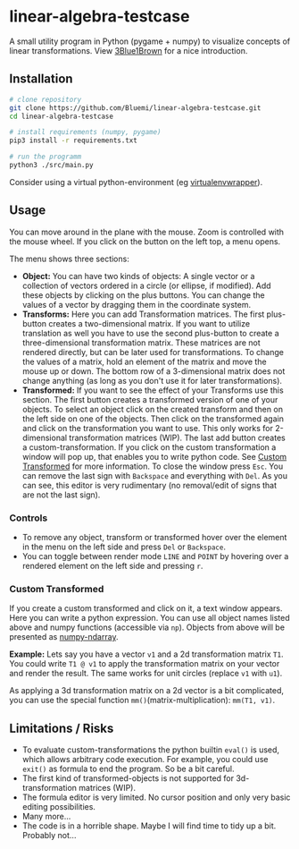 # linear-algebra-testcase
A small utility program in Python (pygame + numpy) to visualize concepts of linear transformations.
View [3Blue1Brown](https://www.youtube.com/watch?v=kYB8IZa5AuE) for a nice introduction.


## Installation
```bash
# clone repository
git clone https://github.com/Bluemi/linear-algebra-testcase.git
cd linear-algebra-testcase

# install requirements (numpy, pygame)
pip3 install -r requirements.txt

# run the programm
python3 ./src/main.py
```

Consider using a virtual python-environment (eg [virtualenvwrapper](https://pypi.org/project/virtualenvwrapper)).

## Usage
You can move around in the plane with the mouse. Zoom is controlled with the mouse wheel.
If you click on the button on the left top, a menu opens.

The menu shows three sections:
- **Object:** You can have two kinds of objects: A single vector or a collection of vectors ordered in a circle (or ellipse, if modified). Add these objects by clicking on the plus buttons. You can change the values of a vector by dragging them in the coordinate system.
- **Transforms:** Here you can add Transformation matrices. The first plus-button creates a two-dimensional matrix. If you want to utilize translation as well you have to use the second plus-button to create a three-dimensional transformation matrix. These matrices are not rendered directly, but can be later used for transformations. To change the values of a matrix, hold an element of the matrix and move the mouse up or down. The bottom row of a 3-dimensional matrix does not change anything (as long as you don't use it for later transformations).
- **Transformed:** If you want to see the effect of your Transforms use this section. The first button creates a transformed version of one of your objects.
                   To select an object click on the created transform and then on the left side on one of the objects. Then click on the transformed again and click on the transformation you want to use.
                   This only works for 2-dimensional transformation matrices (WIP).
                   The last add button creates a custom-transformation. If you click on the custom transformation a window will pop up, that enables you to write python code.
                   See [Custom Transformed](#custom-transformed) for more information. To close the window press `Esc`. You can remove the last sign with `Backspace` and everything with `Del`.
                   As you can see, this editor is very rudimentary (no removal/edit of signs that are not the last sign).

### Controls
- To remove any object, transform or transformed hover over the element in the menu on the left side and press `Del` or `Backspace`.
- You can toggle between render mode `LINE` and `POINT` by hovering over a rendered element on the left side and pressing `r`.


### Custom Transformed
If you create a custom transformed and click on it, a text window appears. Here you can write a python expression.
You can use all object names listed above and numpy functions (accessible via `np`). Objects from above will be presented as [numpy-ndarray](https://numpy.org/doc/stable/reference/generated/numpy.ndarray.html).

**Example:** Lets say you have a vector `v1` and a 2d transformation matrix `T1`. You could write `T1 @ v1` to apply the transformation matrix on your vector and render the result.
The same works for unit circles (replace `v1` with `u1`).

As applying a 3d transformation matrix on a 2d vector is a bit complicated, you can use the special function `mm()`(matrix-multiplication): `mm(T1, v1)`.

## Limitations / Risks
- To evaluate custom-transformations the python builtin `eval()` is used, which allows arbitrary code execution. For example, you could use `exit()` as formula to end the program. So be a bit careful.
- The first kind of transformed-objects is not supported for 3d-transformation matrices (WIP).
- The formula editor is very limited. No cursor position and only very basic editing possibilities.
- Many more...
- The code is in a horrible shape. Maybe I will find time to tidy up a bit. Probably not...
